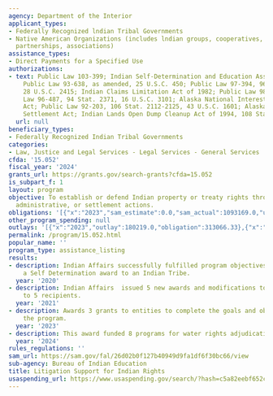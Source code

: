 ```yaml
---
agency: Department of the Interior
applicant_types:
- Federally Recognized lndian Tribal Governments
- Native American Organizations (includes lndian groups, cooperatives, corporations,
  partnerships, associations)
assistance_types:
- Direct Payments for a Specified Use
authorizations:
- text: Public Law 103-399; Indian Self-Determination and Education Assistance Act,
    Public Law 93-638, as amended, 25 U.S.C. 450; Public Law 97-394, 96 Stat. 1976,
    28 U.S.C. 2415; Indian Claims Limitation Act of 1982; Public Law 98-250; Public
    Law 96-487, 94 Stat. 2371, 16 U.S.C. 3101; Alaska National Interest Lands Conservation
    Act; Public Law 92-203, 106 Stat. 2112-2125, 43 U.S.C. 1601; Alaska Native Claims
    Settlement Act; Indian Lands Open Dump Cleanup Act of 1994, 108 Stat. 4164.
  url: null
beneficiary_types:
- Federally Recognized Indian Tribal Governments
categories:
- Law, Justice and Legal Services - Legal Services - General Services
cfda: '15.052'
fiscal_year: '2024'
grants_url: https://grants.gov/search-grants?cfda=15.052
is_subpart_f: 1
layout: program
objective: To establish or defend Indian property or treaty rights through judicial,
  administrative, or settlement actions.
obligations: '[{"x":"2023","sam_estimate":0.0,"sam_actual":1093169.0,"usa_spending_actual":1093169.0},{"x":"2024","sam_estimate":0.0,"sam_actual":382847.0,"usa_spending_actual":382847.33},{"x":"2025","sam_estimate":0.0,"sam_actual":279000.0,"usa_spending_actual":0.0}]'
other_program_spending: null
outlays: '[{"x":"2023","outlay":180219.0,"obligation":313066.33},{"x":"2024","outlay":20000.0,"obligation":20000.0},{"x":"2025","outlay":0.0,"obligation":0.0}]'
permalink: /program/15.052.html
popular_name: ''
program_type: assistance_listing
results:
- description: Indian Affairs successfully fulfilled program objectives by issuing
    a Self Determination award to an Indian Tribe.
  year: '2020'
- description: Indian Affairs  issued 5 new awards and modifications to existing awards
    to 5 recipients.
  year: '2021'
- description: Awards 3 grants to entities to complete the goals and objectives of
    the program.
  year: '2023'
- description: This award funded 8 programs for water rights adjudications and litigations
  year: '2024'
rules_regulations: ''
sam_url: https://sam.gov/fal/26d02b0f127b40949d9fa1df6f30bc66/view
sub-agency: Bureau of Indian Education
title: Litigation Support for Indian Rights
usaspending_url: https://www.usaspending.gov/search/?hash=c5a82eebf652c6bdbd7caf0904e941fc
---
```

